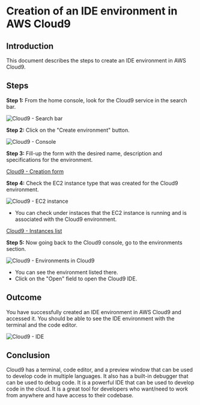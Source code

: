 # Creation of an IDE environment in AWS Cloud9

## Introduction

This document describes the steps to create an IDE environment in AWS Cloud9.

## Steps

**Step 1:** From the home console, look for the Cloud9 service in the search bar.

![Cloud9 - Search bar](/images/cloud9_searchbar.png)

**Step 2:** Click on the "Create environment" button.

![Cloud9 - Console](/images/cloud9_console.png)

**Step 3:** Fill-up the form with the desired name, description and specifications for the environment.

[Cloud9 - Creation form](/images/cloud9_creation_.png)

**Step 4:** Check the EC2 instance type that was created for the Cloud9 environment.

![Cloud9 - EC2 instance](/images/ec2_instance.png)

* You can check under instaces that the EC2 instance is running and is associated with the Cloud9 environment.

[Cloud9 - Instances list](/images/ec2_instance02.png)

**Step 5:** Now going back to the Cloud9 console, go to the environments section.

![Cloud9 - Environments in Cloud9](/images/cloud9_open.png)

* You can see the environment listed there.
* Click on the "Open" field to open the Cloud9 IDE.

## Outcome

You have successfully created an IDE environment in AWS Cloud9 and accessed it.
You should be able to see the IDE environment with the terminal and the code editor.

![Cloud9 - IDE](/images/cloud9_open02.png)

## Conclusion
Cloud9 has a terminal, code editor, and a preview window that can be used to develop code in multiple languages. It also has a built-in debugger that can be used to debug code.
It is a powerful IDE that can be used to develop code in the cloud. It is a great tool for developers who want/need to work from anywhere and have access to their codebase.
